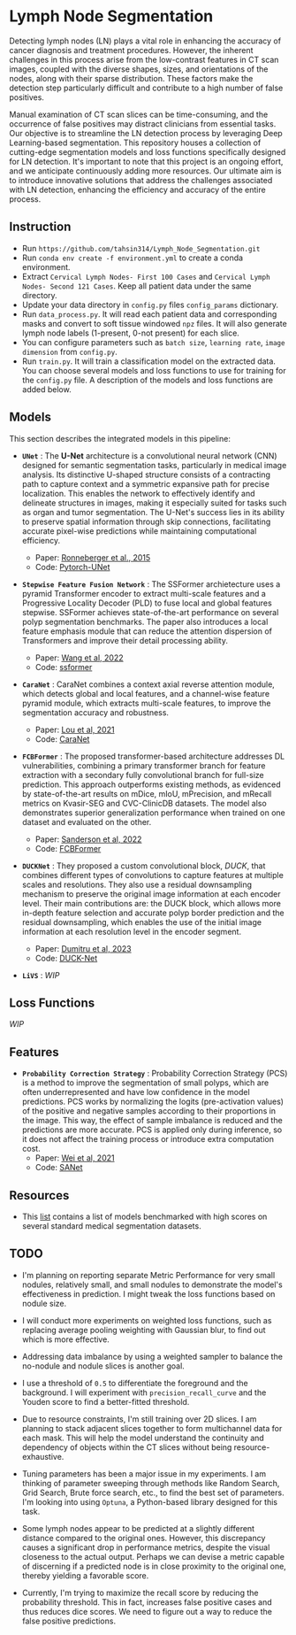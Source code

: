 # Lymph Node Segmentation

Detecting lymph nodes (LN) plays a vital role in enhancing the accuracy of cancer diagnosis and treatment procedures. However, the inherent challenges in this process arise from the low-contrast features in CT scan images, coupled with the diverse shapes, sizes, and orientations of the nodes, along with their sparse distribution. These factors make the detection step particularly difficult and contribute to a high number of false positives.

Manual examination of CT scan slices can be time-consuming, and the occurrence of false positives may distract clinicians from essential tasks. Our objective is to streamline the LN detection process by leveraging Deep Learning-based segmentation. This repository houses a collection of cutting-edge segmentation models and loss functions specifically designed for LN detection. It's important to note that this project is an ongoing effort, and we anticipate continuously adding more resources. Our ultimate aim is to introduce innovative solutions that address the challenges associated with LN detection, enhancing the efficiency and accuracy of the entire process.

## Instruction

- Run `https://github.com/tahsin314/Lymph_Node_Segmentation.git`
- Run `conda env create -f environment.yml` to create a conda environment.
- Extract `Cervical Lymph Nodes- First 100 Cases` and `Cervical Lymph Nodes- Second 121 Cases`. Keep all patient data under the same directory.
- Update your data directory in `config.py` files `config_params` dictionary.
- Run `data_process.py`. It will read each patient data and corresponding masks and convert to soft tissue windowed `npz` files. It will also generate lymph node labels (1-present, 0-not present) for each slice.
- You can configure parameters such as `batch size`, `learning rate`, `image dimension` from `config.py`.
- Run `train.py`. It will train a classification model on the extracted data. You can choose several models and loss functions to use for training for the `config.py` file. A description of the models and loss functions are added below.

## Models

This section describes the integrated models in this pipeline:

- **`UNet`** : The **U-Net** architecture is a convolutional neural network (CNN) designed for semantic segmentation tasks, particularly in medical image analysis. Its distinctive U-shaped structure consists of a contracting path to capture context and a symmetric expansive path for precise localization. This enables the network to effectively identify and delineate structures in images, making it especially suited for tasks such as organ and tumor segmentation. The U-Net's success lies in its ability to preserve spatial information through skip connections, facilitating accurate pixel-wise predictions while maintaining computational efficiency.
  - Paper: [Ronneberger et al., 2015][unet]
  - Code: [Pytorch-UNet][unet_code]

- **`Stepwise Feature Fusion Network`** : The SSFormer archietecture uses a pyramid Transformer encoder to extract multi-scale features and a Progressive Locality Decoder (PLD) to fuse local and global features stepwise. SSFormer achieves state-of-the-art performance on several polyp segmentation benchmarks. The paper also introduces a local feature emphasis module that can reduce the attention dispersion of Transformers and improve their detail processing ability.
  - Paper: [Wang et al, 2022][ssformer]
  - Code: [ssformer][ssformer_code]

- **`CaraNet`** : CaraNet combines a context axial reverse attention module, which detects global and local features, and a channel-wise feature pyramid module, which extracts multi-scale features, to improve the segmentation accuracy and robustness.  
  - Paper: [Lou et al, 2021][caranet]
  - Code: [CaraNet][caranet_code]

- **`FCBFormer`** : The proposed transformer-based architecture addresses DL vulnerabilities, combining a primary transformer branch for feature extraction with a secondary fully convolutional branch for full-size prediction. This approach outperforms existing methods, as evidenced by state-of-the-art results on mDice, mIoU, mPrecision, and mRecall metrics on Kvasir-SEG and CVC-ClinicDB datasets. The model also demonstrates superior generalization performance when trained on one dataset and evaluated on the other.
  - Paper: [Sanderson et al, 2022][fcbformer]
  - Code: [FCBFormer][fcbformer_code]

- **`DUCKNet`** : They proposed a custom convolutional block, *DUCK*, that combines different types of convolutions to capture features at multiple scales and resolutions. They also use a residual downsampling mechanism to preserve the original image information at each encoder level. Their main contributions are:
the DUCK block, which allows more in-depth feature selection and accurate polyp border prediction and the residual downsampling, which enables the use of the initial image information at each resolution level in the encoder segment.

  - Paper: [Dumitru et al, 2023][duck]
  - Code: [DUCK-Net][duck_code]

- **`LiVS`** : *WIP*

## Loss Functions

*WIP*

## Features

- **`Probability Correction Strategy`** : Probability Correction Strategy (PCS) is a method to improve the segmentation of small polyps, which are often underrepresented and have low confidence in the model predictions. PCS works by normalizing the logits (pre-activation values) of the positive and negative samples according to their proportions in the image. This way, the effect of sample imbalance is reduced and the predictions are more accurate. PCS is applied only during inference, so it does not affect the training process or introduce extra computation cost.
  - Paper: [Wei et al, 2021][sam]
  - Code: [SANet][sam_code]

## Resources

- This [list][segmentation_etis] contains a list of models benchmarked with high scores on several standard medical segmentation datasets.
  
## TODO

- I'm planning on reporting separate Metric Performance for very small nodules, relatively small, and small nodules to demonstrate the model's effectiveness in prediction. I might tweak the loss functions based on nodule size.

- I will conduct more experiments on weighted loss functions, such as replacing average pooling weighting with Gaussian blur, to find out which is more effective.

- Addressing data imbalance by using a weighted sampler to balance the no-nodule and nodule slices is another goal.

- I use a threshold of `0.5` to differentiate the foreground and the background. I will experiment with `precision_recall_curve` and the Youden score to find a better-fitted threshold.

- Due to resource constraints, I'm still training over 2D slices. I am planning to stack adjacent slices together to form multichannel data for each mask. This will help the model understand the continuity and dependency of objects within the CT slices without being resource-exhaustive.

- Tuning parameters has been a major issue in my experiments. I am thinking of parameter sweeping through methods like Random Search, Grid Search, Brute force search, etc., to find the best set of parameters. I'm looking into using `Optuna`, a Python-based library designed for this task.

- Some lymph nodes appear to be predicted at a slightly different distance compared to the original ones. However, this discrepancy causes a significant drop in performance metrics, despite the visual closeness to the actual output. Perhaps we can devise a metric capable of discerning if a predicted node is in close proximity to the original one, thereby yielding a favorable score.

- Currently, I'm trying to maximize the recall score by reducing the probability threshold. This in fact, increases false positive cases and thus reduces dice scores. We need to figure out a way to reduce the false positive predictions.

[unet]: https://arxiv.org/abs/1505.04597
[unet_code]: https://github.com/milesial/Pytorch-UNet
[ssformer]: https://arxiv.org/pdf/2203.03635.pdf
[ssformer_code]: https://github.com/Qiming-Huang/ssformer
[caranet]: https://arxiv.org/ftp/arxiv/papers/2108/2108.07368.pdf
[caranet_code]: https://github.com/AngeLouCN/CaraNet
[fcbformer]: https://arxiv.org/pdf/2208.08352.pdf
[fcbformer_code]: https://github.com/ESandML/FCBFormer
[sam]: https://arxiv.org/pdf/2108.00882.pdf
[sam_code]: https://github.com/weijun88/SANet
[segmentation_etis]: https://paperswithcode.com/sota/medical-image-segmentation-on-etis
[duck]: https://arxiv.org/ftp/arxiv/papers/2311/2311.02239.pdf
[duck_code]: https://github.com/RazvanDu/DUCK-Net